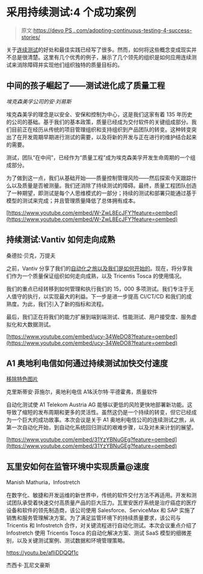 # 采用持续测试:4 个成功案例

> 原文:[https://devo PS . com/adopting-continuous-testing-4-success-stories/](https://devops.com/adopting-continuous-testing-4-success-stories/)

关于[连续测试](https://www.tricentis.com/what-is-continuous-testing/)的好处和最佳实践已经写了很多。然而，如何将这些概念变成现实并不总是很清楚。这里有几个优秀的例子，展示了几个领先的组织是如何应用连续测试来消除障碍并实现他们组织独特的质量目标的。

## 中间的孩子崛起了——测试进化成了质量工程

*埃克森美孚公司的安·刘易斯*

埃克森美孚的理念是以安全、安保和控制为中心，这是我们这家有着 135 年历史的公司的基础。基于我们的基本政策，质量已经成为交付软件的关键组成部分。我们目前正在经历从传统的项目管理组织和支持组织到产品团队的转变。这种转变突出了在开发周期早期进行测试的需要，以及将新的开发与正在进行的维护结合起来的需要。

测试，团队“在中间”，已经作为“质量工程”成为埃克森美孚开发生命周期的一个组成部分。

为了做到这一点，我们从基础开始——质量控制管理风险——然后探索今天跟踪什么以及质量是否被测量。我们还消除了持续测试的障碍。最终，质量工程团队创造了一种期望，即测试是每个人思维模式的一部分；持续的测试和部署只能通过基于模型的测试来完成；并且管理质量降低了总体拥有成本。

[https://www.youtube.com/embed/W-ZwL8EcJFY?feature=oembed](https://www.youtube.com/embed/W-ZwL8EcJFY?feature=oembed)

## 持续测试:Vantiv 如何走向成熟

桑德拉·贝克，万提夫

之前，Vantiv 分享了我们的[自动化之旅以及我们是如何开始的](https://www.tricentis.com/blog/2017/08/08/vantiv-success-story-webinar-recap/)。现在，将分享我们作为一个质量保证组织如何走向成熟，以及 Tricentis Tosca 的使用情况。

我们的重点已经转移到如何管理和执行我们的 15，000 多项测试。我们专注于无人值守的执行，以实现最大的利益。下一步是进一步提高 CI/CT/CD 和我们的成熟度。为此，我们引入了新的指标和流程。

最后，我们正在将我们的能力扩展到端到端测试、性能测试、用户接受度、服务虚拟化和大数据测试。

[https://www.youtube.com/embed/ucy-34WeDO8?feature=oembed](https://www.youtube.com/embed/ucy-34WeDO8?feature=oembed)

## A1 奥地利电信如何通过持续测试加快交付速度

[移除特色图片](https://devops.com/wp-admin/post.php?post=119701&action=edit#)

克里斯蒂安·菲施尔，奥地利电信 A1&沃尔特·平德霍弗，质量软件

自动化测试使 A1 Telekom Austria AG 能够以更低的风险更快地部署新功能。这导致了缩短的发布周期和更多的灵活性。虽然这仍是一个持续的转变，但它已经成为一个巨大的成功故事。本次会议是关于 A1 奥地利电信公司的连续测试之旅，从第一次自动化开始，到自动化系统回归测试的艰难步骤，以及对未来计划的展望。

[https://www.youtube.com/embed/31YzYBNuGEg?feature=oembed](https://www.youtube.com/embed/31YzYBNuGEg?feature=oembed)

## 瓦里安如何在监管环境中实现质量@速度

Manish Mathuria，Infostretch

在数字化、敏捷和开发运维的新世界中，传统的软件交付方法不再适用。开发和测试团队承受着快速交付高质量产品的巨大压力。瓦里安医疗系统是治疗癌症的医疗设备和软件的领先制造商，该公司使用 Salesforce、ServiceMax 和 SAP 实施了销售和服务管理解决方案。为了满足监管环境下的持续质量要求，该公司与 Tricentis 和 Infostretch 合作，对关键流程进行自动化测试。本次会议重点介绍了 Infostretch 使用 Tricentis Tosca 的自动化解决方案、测试 SaaS 模型的细微差别，以及关键测试案例、测试数据和环境管理策略。

https://youtu.be/afIiDDQQf1c

杰西卡·瓦尼文豪斯